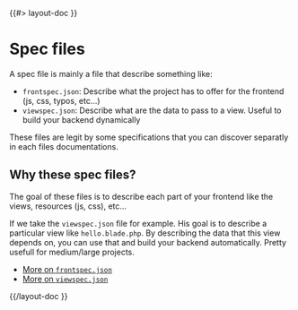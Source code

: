 <!--
/**
 * @name            Overview
 * @namespace       doc.specfiles
 * @type            Markdown
 * @platform        md
 * @status          stable
 * @menu            Documentation / Spec files           /doc/specfiles/overview
 *
 * @since           2.0.0
 * @author    Olivier Bossel <olivier.bossel@gmail.com> (https://coffeekraken.io)
 */
-->

{{#> layout-doc }}

# Spec files

A spec file is mainly a file that describe something like:

- `frontspec.json`: Describe what the project has to offer for the frontend (js, css, typos, etc...)
- `viewspec.json`: Describe what are the data to pass to a view. Useful to build your backend dynamically

These files are legit by some specifications that you can discover separatly in each files documentations.

## Why these spec files?

The goal of these files is to describe each part of your frontend like the views, resources (js, css), etc...

If we take the `viewspec.json` file for example. His goal is to describe a particular view like `hello.blade.php`.
By describing the data that this view depends on, you can use that and build your backend automatically. Pretty usefull for medium/large projects.

- [More on `frontspec.json`](/doc/specfiles/frontspec)
- [More on `viewspec.json`](/doc/specfiles/frontspec)

{{/layout-doc }}
